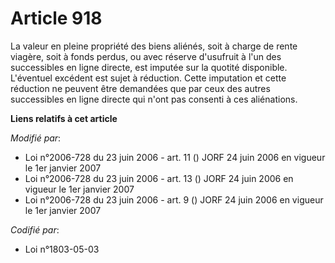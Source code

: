 # Article 918

La valeur en pleine propriété des biens aliénés, soit à charge de rente viagère, soit à fonds perdus, ou avec réserve
d'usufruit à l'un des successibles en ligne directe, est imputée sur la quotité disponible. L'éventuel excédent est sujet à
réduction. Cette imputation et cette réduction ne peuvent être demandées que par ceux des autres successibles en ligne
directe qui n'ont pas consenti à ces aliénations.

**Liens relatifs à cet article**

_Modifié par_:

  - Loi n°2006-728 du 23 juin 2006 - art. 11 () JORF 24 juin 2006 en vigueur le 1er janvier 2007
  - Loi n°2006-728 du 23 juin 2006 - art. 13 () JORF 24 juin 2006 en vigueur le 1er janvier 2007
  - Loi n°2006-728 du 23 juin 2006 - art. 9 () JORF 24 juin 2006 en vigueur le 1er janvier 2007

_Codifié par_:

  - Loi n°1803-05-03
